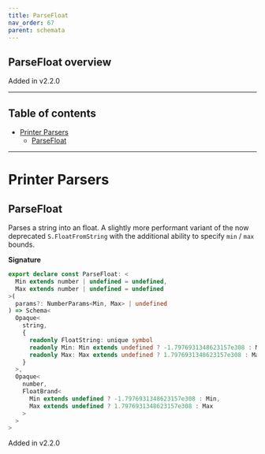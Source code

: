 ```yaml
---
title: ParseFloat
nav_order: 67
parent: schemata
---
```


## ParseFloat overview

Added in v2.2.0

---

<h2 class="text-delta">Table of contents</h2>

- [Printer Parsers](#printer-parsers)
  - [ParseFloat](#parsefloat)

---

# Printer Parsers

## ParseFloat

Parses a string into an float. A slightly more performant variant of the now deprecated
`S.FloatFromString` with the additional ability to specify `min` / `max` bounds.

**Signature**

```ts
export declare const ParseFloat: <
  Min extends number | undefined = undefined,
  Max extends number | undefined = undefined
>(
  params?: NumberParams<Min, Max> | undefined
) => Schema<
  Opaque<
    string,
    {
      readonly FloatString: unique symbol
      readonly Min: Min extends undefined ? -1.7976931348623157e308 : Min
      readonly Max: Max extends undefined ? 1.7976931348623157e308 : Max
    }
  >,
  Opaque<
    number,
    FloatBrand<
      Min extends undefined ? -1.7976931348623157e308 : Min,
      Max extends undefined ? 1.7976931348623157e308 : Max
    >
  >
>
```

Added in v2.2.0
